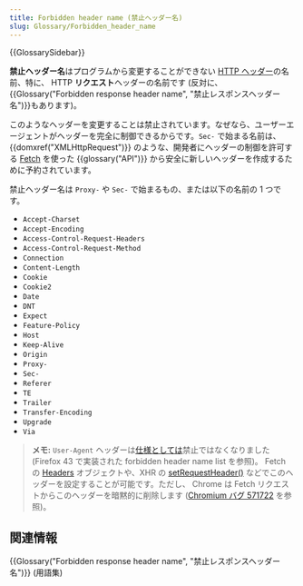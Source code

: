 ```yaml
---
title: Forbidden header name (禁止ヘッダー名)
slug: Glossary/Forbidden_header_name
---
```


{{GlossarySidebar}}

**禁止ヘッダー名**はプログラムから変更することができない [HTTP ヘッダー](/ja/docs/Web/HTTP/Headers)の名前、特に、 HTTP **リクエスト**ヘッダーの名前です (反対に、{{Glossary("Forbidden response header name", "禁止レスポンスヘッダー名")}}もあります)。

このようなヘッダーを変更することは禁止されています。なぜなら、ユーザーエージェントがヘッダーを完全に制御できるからです。`Sec-` で始まる名前は、{{domxref("XMLHttpRequest")}} のような、開発者にヘッダーの制御を許可する [Fetch](/ja/docs/Web/API/Fetch_API) を使った {{glossary("API")}} から安全に新しいヘッダーを作成するために予約されています。

禁止ヘッダー名は `Proxy-` や `Sec-` で始まるもの、または以下の名前の 1 つです。

- `Accept-Charset`
- `Accept-Encoding`
- `Access-Control-Request-Headers`
- `Access-Control-Request-Method`
- `Connection`
- `Content-Length`
- `Cookie`
- `Cookie2`
- `Date`
- `DNT`
- `Expect`
- `Feature-Policy`
- `Host`
- `Keep-Alive`
- `Origin`
- `Proxy-`
- `Sec-`
- `Referer`
- `TE`
- `Trailer`
- `Transfer-Encoding`
- `Upgrade`
- `Via`

> **メモ:** `User-Agent` ヘッダーは[仕様としては](https://fetch.spec.whatwg.org/#terminology-headers)禁止ではなくなりました (Firefox 43 で実装された forbidden header name list を参照)。 Fetch の [Headers](/ja/docs/Web/API/Headers) オブジェクトや、XHR の [setRequestHeader()](/ja/docs/Web/API/XMLHttpRequest#setRequestHeader%28%29) などでこのヘッダーを設定することが可能です。ただし、 Chrome は Fetch リクエストからこのヘッダーを暗黙的に削除します ([Chromium バグ 571722](https://bugs.chromium.org/p/chromium/issues/detail?id=571722) を参照)。

## 関連情報

{{Glossary("Forbidden response header name", "禁止レスポンスヘッダー名")}} (用語集)
